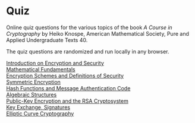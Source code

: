 # Quiz
Online quiz questions for the various topics of the book *A Course in Cryptography* by Heiko Knospe, American Mathematical Society, Pure and Applied Undergraduate Texts 40.

The quiz questions are randomized and run locally in any browser.

[Introduction on Encryption and Security](https://cryptobook.github.io/cry-24-01.html)   
[Mathematical Fundamentals](https://cryptobook.github.io/cry-24-02.html)  
[Encryption Schemes and Definitions of Security](https://cryptobook.github.io/cry-24-03.html)  
[Symmetric Encryption](https://cryptobook.github.io/cry-24-04.html)  
[Hash Functions and Message Authentication Code](https://cryptobook.github.io/cry-24-05.html)  
[Algebraic Structures](https://cryptobook.github.io/cry-24-06.html)  
[Public-Key Encryption and the RSA Cryptosystem](https://cryptobook.github.io/cry-24-07.html)  
[Key Exchange, Signatures](https://cryptobook.github.io/cry-24-08.html)  
[Elliptic  Curve Cryptography](https://cryptobook.github.io/cry-24-01.html)  
